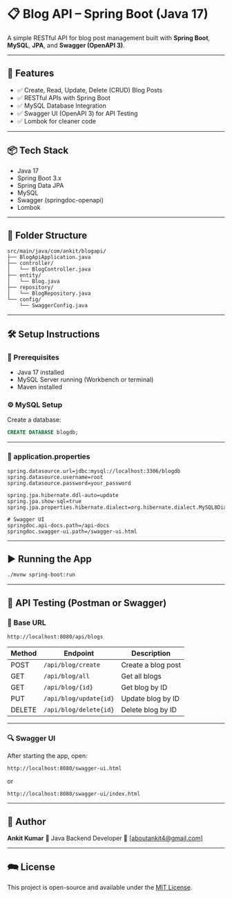 # 📋 Blog API – Spring Boot (Java 17)

A simple RESTful API for blog post management built with **Spring Boot**, **MySQL**, **JPA**, and **Swagger (OpenAPI 3)**.

---

## 🚀 Features

* ✅ Create, Read, Update, Delete (CRUD) Blog Posts
* ✅ RESTful APIs with Spring Boot
* ✅ MySQL Database Integration
* ✅ Swagger UI (OpenAPI 3) for API Testing
* ✅ Lombok for cleaner code

---

## 📦 Tech Stack

* Java 17
* Spring Boot 3.x
* Spring Data JPA
* MySQL
* Swagger (springdoc-openapi)
* Lombok

---

## 📁 Folder Structure

```
src/main/java/com/ankit/blogapi/
├── BlogApiApplication.java
├── controller/
│   └── BlogController.java
├── entity/
│   └── Blog.java
├── repository/
│   └── BlogRepository.java
└── config/
    └── SwaggerConfig.java
```

---

## 🛠️ Setup Instructions

### 🔧 Prerequisites

* Java 17 installed
* MySQL Server running (Workbench or terminal)
* Maven installed

### ⚙️ MySQL Setup

Create a database:

```sql
CREATE DATABASE blogdb;
```

---

### 📄 application.properties

```properties
spring.datasource.url=jdbc:mysql://localhost:3306/blogdb
spring.datasource.username=root
spring.datasource.password=your_password

spring.jpa.hibernate.ddl-auto=update
spring.jpa.show-sql=true
spring.jpa.properties.hibernate.dialect=org.hibernate.dialect.MySQL8Dialect

# Swagger UI
springdoc.api-docs.path=/api-docs
springdoc.swagger-ui.path=/swagger-ui.html
```

---

## ▶️ Running the App

```bash
./mvnw spring-boot:run
```

---

## 🧪 API Testing (Postman or Swagger)

### 🔗 Base URL

```
http://localhost:8080/api/blogs
```

| Method | Endpoint          | Description        |
| ------ | ----------------- | ------------------ |
| POST   | `/api/blog/create`      | Create a blog post |
| GET    | `/api/blog/all`      | Get all blogs      |
| GET    | `/api/blog/{id}` | Get blog by ID     |
| PUT    | `/api/blog/update{id}` | Update blog by ID  |
| DELETE | `/api/blog/delete{id}` | Delete blog by ID  |

---

### 🔍 Swagger UI

After starting the app, open:

```
http://localhost:8080/swagger-ui.html
```

or

```
http://localhost:8080/swagger-ui/index.html
```

---

## 🙋 Author

**Ankit Kumar**
💼 Java Backend Developer
📧 [aboutankit4@gmail.com] 

---

## 🗪 License

This project is open-source and available under the [MIT License](LICENSE).
